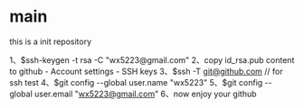 main
====

this is a init repository

1、$ssh-keygen -t rsa -C "wx5223@gmail.com"
2、copy id_rsa.pub content to github - Account settings - SSH keys
3、$ssh -T git@github.com // for ssh test
4、$git config --global user.name "wx5223"
5、$git config --global user.email "wx5223@gmail.com"
6、now enjoy your github
